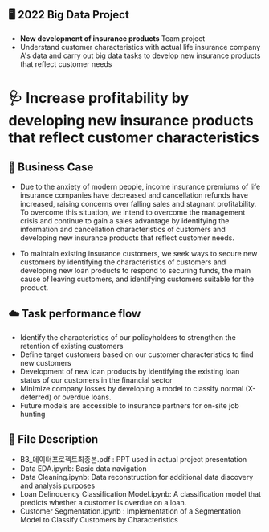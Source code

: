 ## 🖥 2022 Big Data Project
- **New development of insurance products** Team project
- Understand customer characteristics with actual life insurance company A's data and carry out big data tasks to develop new insurance products that reflect customer needs


# 🩺 Increase profitability by developing new insurance products that reflect customer characteristics

## 🧩 Business Case

  - Due to the anxiety of modern people, income insurance premiums of life insurance companies have decreased and cancellation refunds have increased, raising concerns over falling sales and stagnant profitability. To overcome this situation, we intend to overcome the management crisis and continue to gain a sales advantage by identifying the information and cancellation characteristics of customers and developing new insurance products that reflect customer needs. 

  - To maintain existing insurance customers, we seek ways to secure new customers by identifying the characteristics of customers and developing new loan products to respond to securing funds, the main cause of leaving customers, and identifying customers suitable for the product. 
  
## ☁️ Task performance flow
  - Identify the characteristics of our policyholders to strengthen the retention of existing customers
  - Define target customers based on our customer characteristics to find new customers
  - Development of new loan products by identifying the existing loan status of our customers in the financial sector
  - Minimize company losses by developing a model to classify normal (X-deferred) or overdue loans.
  - Future models are accessible to insurance partners for on-site job hunting

## 📄 File Description
  - B3_데이터프로젝트최종본.pdf : PPT used in actual project presentation 
  - Data EDA.ipynb: Basic data navigation
  - Data Cleaning.ipynb: Data reconstruction for additional data discovery and analysis purposes 
  - Loan Delinquency Classification Model.ipynb: A classification model that predicts whether a customer is overdue on a loan.
  - Customer Segmentation.ipynb : Implementation of a Segmentation Model to Classify Customers by Characteristics
